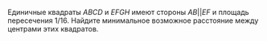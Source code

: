 Единичные квадраты $ABCD$ и $EFGH$ имеют стороны $AB||EF$ и площадь пересечения 1/16. 
Найдите минимальное возможное расстояние между центрами этих квадратов.